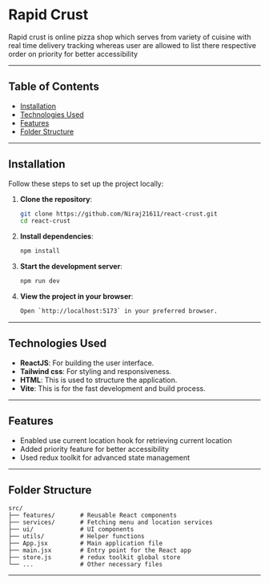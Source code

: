 # Rapid Crust

Rapid crust is online pizza shop which serves from variety of cuisine with real time delivery tracking whereas user are allowed to list there respective order on priority for better accessibility  

---

## Table of Contents  
- [Installation](#installation)  
- [Technologies Used](#technologies-used)  
- [Features](#features)  
- [Folder Structure](#folder-structure)  

---

## Installation  

Follow these steps to set up the project locally:  

1. **Clone the repository**:  
   ```bash  
   git clone https://github.com/Niraj21611/react-crust.git
   cd react-crust
   ```  

2. **Install dependencies**:  
   ```bash  
   npm install  
   ```  

3. **Start the development server**:  
   ```bash  
   npm run dev  
   ```  

4. **View the project in your browser**:  
    ```bash
   Open `http://localhost:5173` in your preferred browser.  
    ```

---

## Technologies Used  
- **ReactJS**: For building the user interface.  
- **Tailwind css**: For styling and responsiveness.  
- **HTML**: This is used to structure the application.  
- **Vite**: This is for the fast development and build process.  

---

## Features  
- Enabled use current location hook for retrieving current location
- Added priority feature for better accessibility
- Used redux toolkit for advanced state management

---

## Folder Structure  
```plaintext  
src/  
├── features/       # Reusable React components
├── services/       # Fetching menu and location services  
├── ui/             # UI components
├── utils/          # Helper functions 
├── App.jsx         # Main application file  
├── main.jsx        # Entry point for the React app  
├── store.js        # redux toolkit global store  
└── ...             # Other necessary files  
```  
---